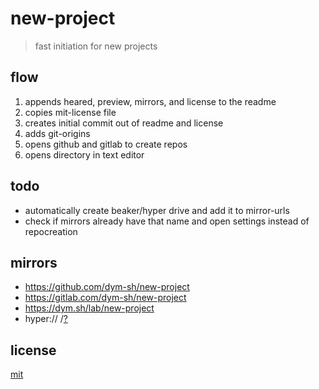 # new-project

> fast initiation for new projects


## flow

1. appends heared, preview, mirrors, and license to the readme
2. copies mit-license file
3. creates initial commit out of readme and license
4. adds git-origins
5. opens github and gitlab to create repos
6. opens directory in text editor


## todo
- automatically create beaker/hyper drive and add it to mirror-urls
- check if mirrors already have that name and open settings instead of repocreation


## mirrors
- https://github.com/dym-sh/new-project
- https://gitlab.com/dym-sh/new-project
- https://dym.sh/lab/new-project
- hyper://<TBD> /[?](https://beakerbrowser.com)


## license
[mit](license)


